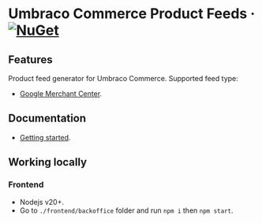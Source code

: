 # Umbraco Commerce Product Feeds &middot; [![NuGet](https://img.shields.io/nuget/v/Umbraco.Commerce.ProductFeeds.svg?style=modern&label=nuget)](https://www.nuget.org/packages/Umbraco.Commerce.ProductFeeds/) 

## Features
Product feed generator for Umbraco Commerce.
Supported feed type:
- [Google Merchant Center](./docs/google-merchant-center.md).

## Documentation
- [Getting started](./docs/getting-started.md).


## Working locally
### Frontend
- Nodejs v20+.
- Go to `./frontend/backoffice` folder and run `npm i` then `npm start`.
